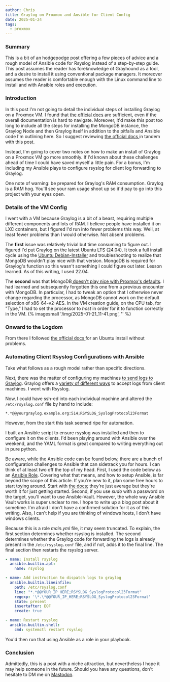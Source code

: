 ```yaml
---
author: Chris
title: Graylog on Proxmox and Ansible for Client Config
date: 2025-01-24
tags:
  - proxmox
---
```


### Summary

This is a bit of an hodgepodge post offering a few pieces of advice and a rough model of Ansible code for Rsyslog instead of a step-by-step guide. This post assumes the reader has foreknowledge of Grayhound as a tool, and a desire to install it using conventional package managers. It moreover assumes the reader is comfortable enough with the Linux command line to install and with Ansible roles and execution.

### Introduction

In this post I'm not going to detail the individual steps of installing Graylog on a Proxmox VM. I found that [the official docs ](https://go2docs.graylog.org/current/home.htm) are sufficient, even if the overall documentation is hard to navigate. Moreover, it'd make this post too long to include all the steps for installing the MongoDB instance, the Graylog Node and then Graylog itself in addition to the pitfalls and Ansible code I'm outlining here. So I suggest reviewing [the official docs ](https://go2docs.graylog.org/current/home.htm) in tandem with this post.

Instead, I'm going to cover two notes on how to make an install of Graylog on a Proxmox VM go more smoothly. If I'd known about these challenges ahead of time I could have saved myself a little pain. For a bonus, I'm including my Ansible plays to configure rsyslog for client log forwarding to Graylog.

One note of warning: be prepared for Graylog's RAM consumption. Graylog is a RAM hog. You'll see your ram usage shoot up so it'd pay to go into this project with your eyes open.

### Details of the VM Config

I went with a VM because Graylog is a bit of a beast, requiring multiple different components and lots of RAM. I believe people have installed it on LXC containers, but I figured I'd run into fewer problems this way. Well, at least fewer problems than I would otherwise. Not absent problems.

The **first** issue was relatively trivial but time consuming to figure out. I figured I'd put Graylog on the latest Ubuntu LTS (24.04). It took a full install cycle using the [Ubuntu Debian-Installer](https://wiki.ubuntu.com/Installer/FAQ) and troubleshooting to realize that MongoDB wouldn't play nice with that version. MongoDB is required for Graylog's function so this wasn't something I could figure out later. Lesson learned. As of this writing, I used 22.04.

The **second** was that MongoDB[ doesn't play nice with Proxmox's defaults](https://forum.proxmox.com/threads/mongo-db-5-0-not-install.95857/post-440005). I had learned and subsequently forgotten this one from a previous encounter with MongoDB. In particular, I had to tweak an option that I otherwise never change regarding the processor, as MongoDB cannot work on the default selection of x86-64-v2-AES. In the VM creation guide, on the CPU tab, for "Type," I had to set the processor to _host_ in order for it to function correctly in the VM.
{% imagesmall '/img/2025-01-21_11-41.png', '' %}

### Onward to the Logdom

From there I followed [the official docs ](https://go2docs.graylog.org/current/downloading_and_installing_graylog/ubuntu_installation.htm#aanchor21) for an Ubuntu install without problems.

### Automating Client Rsyslog Configurations with Ansible

Take what follows as a rough model rather than specific directions.

Next, there was the matter of configuring my machines [to send logs to Graylog](https://go2docs.graylog.org/current/getting_in_log_data/syslog_inputs.html). Graylog offers a [variety of different ways](https://go2docs.graylog.org/current/getting_in_log_data/inputs.htm) to accept logs from client machines. I went with Rsyslog.

Now, I could have ssh-ed into each individual machine and altered the `/etc/rsyslog.conf` file by hand to include:

```
*.*@@yourgraylog.example.org:514;RSYSLOG_SyslogProtocol23Format
```

However, from the start this task seemed ripe for automation.

I built an Ansible script to ensure rsyslog was installed and then to configure it on the clients. I'd been playing around with Ansible over the weekend, and the YAML format is great compared to writing everything out in pure python.

Be aware, while the Ansible code can be found below, there are a bunch of configuration challenges to Ansible that can sidetrack you for hours. I can think of at least two off the top of my head. First, I used the code below as an [Ansible Role](https://docs.ansible.com/ansible/latest/playbook_guide/playbooks_reuse_roles.html). Covering what that means, and how to setup Ansible, is far beyond the scope of this article. If you're new to it, plan some free hours to start toying around. Start with [the docs](https://docs.ansible.com/ansible/latest/getting_started/index.html); they're just average but they're worth it for just getting started. Second, if you use _sudo_ with a password on the target, you'll want to use Ansible-Vault. However, the whole way Ansible Vault works is super unclear to me. I hope to write up a blog post about it sometime. I'm afraid I don't have a confirmed solution for it as of this writing. Also, I can't help if you are thinking of windows hosts, I don't have windows clients.

Because this is a role _main.yml_ file, it may seem truncated. To explain, the first section determines whether rsyslog is installed. The second determines whether the Graylog code for forwarding the logs is already present in the `/etc/rsyslog.conf` file, and if not, adds it to the final line. The final section then restarts the rsyslog server.

```yml
- name: Install rsyslog
  ansible.builtin.apt:
    name: rsyslog

- name: Add instruction to dispatch logs to graylog
  ansible.builtin.lineinfile:
    path: /etc/rsyslog.conf
    line: "*.*@@YOUR_IP_HERE;RSYSLOG_SyslogProtocol23Format"
    regexp: '\*.\*@@YOUR_IP_HERE;RSYSLOG_SyslogProtocol23Format'
    state: present
    insertafter: EOF
    create: true

- name: Restart rsyslog
  ansible.builtin.shell:
    cmd: systemctl restart rsyslog
```

You'd then run that using Ansible as a role in your playbook.

### Conclusion

Admittedly, this is a post with a niche attraction, but nevertheless I hope it may help someone in the future. Should you have any questions, don't hesitate to DM me on [Mastodon](https://infosec.exchange/@anthro_packets).
